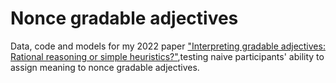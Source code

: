 # Nonce gradable adjectives
Data, code and models for my 2022 paper ["Interpreting gradable adjectives: Rational
reasoning or simple heuristics?"](http://www.cssp.cnrs.fr/eiss14/eiss14_cremers.pdf),testing naive participants' ability to assign meaning to nonce gradable adjectives.
